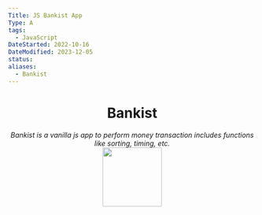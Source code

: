 ```yaml
---
Title: JS Bankist App
Type: A
tags:
  - JavaScript
DateStarted: 2022-10-16
DateModified: 2023-12-05
status:
aliases:
  - Bankist
---
```


<h1 align="center">Bankist</h1>
<p align="center">
  <i>Bankist is a vanilla js app to perform money transaction includes functions like sorting, timing, etc.</i>
   <br/>
  <img width="120" src="https://cdn.jsdelivr.net/gh/jenniferwonder/bimg/assets/202404081523310.png" />
  <br/>
</p>
